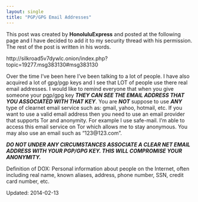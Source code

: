 ```yaml
---
layout: single
title: "PGP/GPG Email Addresses"
---
```



<p>This post was created by <strong>HonoluluExpress</strong> and posted at the following page and I have decided to add it to my security thread with his permission. The rest of the post is written in his words.</p>
<p>http://silkroad5v7dywlc.onion/index.php?topic=19277.msg383130#msg383130</p>
<p>Over the time I&#8217;ve been here I&#8217;ve been talking to a lot of people. I have also acquired a lot of gpg/pgp keys and I see that LOT of people use there real email addresses. I would like to remind everyone that when you give someone your pgp/gpg key <em><strong>THEY CAN SEE THE EMAIL ADDRESS THAT YOU ASSOCIATED WITH THAT KEY</strong></em>. You are <em><strong>NOT</strong></em> suppose to use <strong><em>ANY</em></strong> type of clearnet email service such as: gmail, yahoo, hotmail, etc. If you want to use a valid email address then you need to use an email provider that supports Tor and anonymity. For example I use safe-mail. I&#8217;m able to access this email service on Tor which allows me to stay anonymous. You may also use an email such as &#8220;123@123.com&#8221;.</p>
<p><em><strong>DO NOT UNDER ANY CIRCUMSTANCES ASSOCIATE A CLEAR NET EMAIL ADDRESS WITH YOUR PGP/GPG KEY. THIS WILL COMPROMISE YOUR ANONYMITY.</strong></em></p>
<p>Definition of DOX: Personal information about people on the Internet, often including real name, known aliases, address, phone number, SSN, credit card number, etc.</p>

Updated: 2014-02-13

